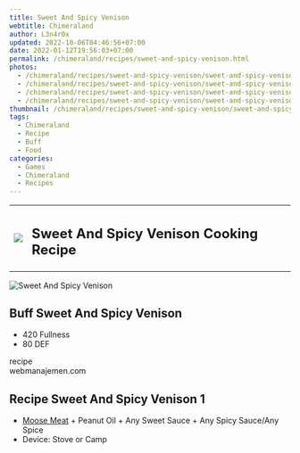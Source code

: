 ```yaml
---
title: Sweet And Spicy Venison
webtitle: Chimeraland
author: L3n4r0x
updated: 2022-10-06T04:46:56+07:00
date: 2022-01-12T19:56:03+07:00
permalink: /chimeraland/recipes/sweet-and-spicy-venison.html
photos:
  - /chimeraland/recipes/sweet-and-spicy-venison/sweet-and-spicy-venison.webp
  - /chimeraland/recipes/sweet-and-spicy-venison/sweet-and-spicy-venison-name.webp
  - /chimeraland/recipes/sweet-and-spicy-venison/sweet-and-spicy-venison-icon.webp
  - /chimeraland/recipes/sweet-and-spicy-venison/sweet-and-spicy-venison-material.webp
thumbnail: /chimeraland/recipes/sweet-and-spicy-venison/sweet-and-spicy-venison.webp
tags:
  - Chimeraland
  - Recipe
  - Buff
  - Food
categories:
  - Games
  - Chimeraland
  - Recipes
---
```


<section id="bootstrap-wrapper"><link rel="stylesheet" href="https://cdn.statically.io/gh/dimaslanjaka/Web-Manajemen/40ac3225/css/bootstrap-4.5-wrapper.css"/><div class="row mb-2"><div class="col-md-12 mb-2"><table class="table" id="post-info"><tbody><tr><td><img class="d-inline-block me-2" src="/chimeraland/recipes/sweet-and-spicy-venison/sweet-and-spicy-venison-icon.webp" width="auto" height="auto"/></td><td><h1 class="fs-5">Sweet And Spicy Venison Cooking Recipe</h1></td></tr></tbody></table></div></div><div class="card mb-2"><div class="row g-0"><div class="col-sm-4 position-relative mb-2"><img src="/chimeraland/recipes/sweet-and-spicy-venison/sweet-and-spicy-venison-material.webp" class="card-img fit-cover w-100 h-100" alt="Sweet And Spicy Venison" data-fancybox="true"/></div><div class="col-sm-8 mb-2"><div class="card-body"><h2 class="card-title fs-5">Buff Sweet And Spicy Venison</h2><div class="card-text"><ul><li>420 Fullness</li><li>80 DEF</li></ul></div><span class="badge rounded-pill bg-dark">recipe</span></div><div class="card-footer text-end text-muted">webmanajemen.com</div></div></div></div><div class="row mb-2"><div class="col-12 col-lg-6 recipe-item mb-2"><div class="card"><div class="card-body"><h2 class="card-title fs-5">Recipe Sweet And Spicy Venison 1</h2><div class="card-text"><ul><li><a class="text-decoration-none" href="/chimeraland/materials/moose-meat.html">Moose Meat</a><span> + </span>Peanut Oil<span> + </span>Any Sweet Sauce<span> + </span>Any Spicy Sauce/Any Spice</li><li>Device: Stove or Camp</li></ul></div></div></div></div></div></section>